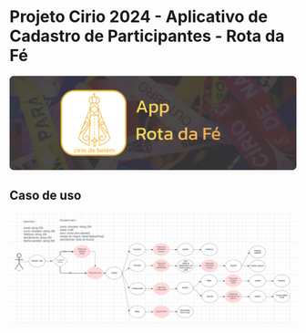 # Projeto Cirio 2024 - Aplicativo de Cadastro de Participantes - Rota da Fé

![Cirio 2024](/imageReadme/banner.png)


## Caso de uso
![img](/docs//diagramas/Captura%20de%20tela%20de%202024-08-29%2019-59-27.png)